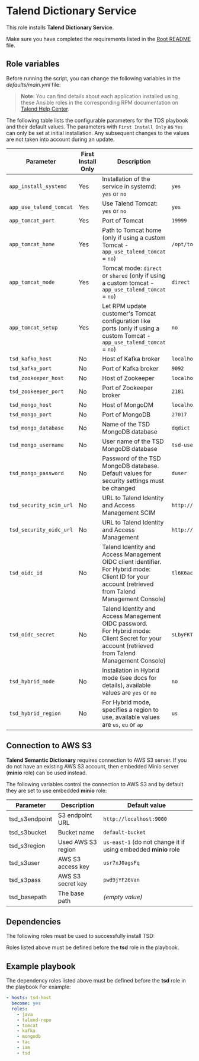 # Talend Dictionary Service

This role installs **Talend Dictionary Service**.

Make sure you have completed the requirements listed in the [Root README](../../../README.md) file.

## Role variables

Before running the script, you can change the following variables in the *defaults/main.yml* file:

> **Note**: You can find details about each application installed using these Ansible roles in the corresponding RPM documentation on [Talend Help Center](https://help.talend.com/search/all?query=rpm&content-lang=en-US).

The following table lists the configurable parameters for the TDS playbook and their default values.
The parameters with `First Install Only` as `Yes` can only be set at initial installation. Any subsequent changes to the values are not taken into account during an update.

| Parameter               | First Install Only | Description                                                                                                                | Default                      |
| ----------------------- | ------------------ | -------------------------------------------------------------------------------------------------------------------------- | ---------------------------- |
| `app_install_systemd`   | Yes                | Installation of the service in systemd: `yes` or `no`                                                                      | `yes`                        |
| `app_use_talend_tomcat` | Yes                | Use Talend Tomcat: `yes` or `no`                                                                                           | `yes`                        |
| `app_tomcat_port`       | Yes                | Port of Tomcat                                                                                                             | `19999`                      |
| `app_tomcat_home`       | Yes                | Path to Tomcat home (only if using a custom Tomcat - `app_use_talend_tomcat` = `no`)                                       | `/opt/tomcat`                |
| `app_tomcat_mode`       | Yes                | Tomcat mode: `direct` or `shared` (only if using a custom tomcat - `app_use_talend_tomcat` = `no`)                         | `direct`                     |
| `app_tomcat_setup`      | Yes                | Let RPM update customer's Tomcat configuration like ports (only if using a custom Tomcat - `app_use_talend_tomcat` = `no`) | `no`                         |
| `tsd_kafka_host`        | No                 | Host of Kafka broker                                                                                                       | `localhost`                  |
| `tsd_kafka_port`        | No                 | Port of Kafka broker                                                                                                       | `9092`                       |
| `tsd_zookeeper_host`    | No                 | Host of Zookeeper                                                                                                          | `localhost`                  |
| `tsd_zookeeper_port`    | No                 | Port of Zookeeper broker                                                                                                   | `2181`                       |
| `tsd_mongo_host`        | No                 | Host of MongoDM                                                                                                            | `localhost`                  |
| `tsd_mongo_port`        | No                 | Port of MongoDB                                                                                                            | `27017`                      |
| `tsd_mongo_database`    | No                 | Name of the TSD MongoDB database                                                                                           | `dqdict`                     |
| `tsd_mongo_username`    | No                 | User name of the TSD MongoDB database                                                                                      | `tsd-user`                   |
| `tsd_mongo_password`    | No                 | Password of the TSD MongoDB database. Default values for security settings must be changed                                 | `duser`                      |
| `tsd_security_scim_url` | No                 | URL to Talend Identity and Access Management SCIM                                                                          | `http://localhost:9080/scim` |
| `tsd_security_oidc_url` | No                 | URL to Talend Identity and Access Management                                                                               | `http://localhost:9080/oidc` |
| `tsd_oidc_id`           | No                 | Talend Identity and Access Management OIDC client identifier.<br>For Hybrid mode: Client ID for your account (retrieved from Talend Management Console) | `tl6K6ac7tSE-LQ`             |
| `tsd_oidc_secret`       | No                 | Talend Identity and Access Management OIDC password.<br>For Hybrid mode: Client Secret for your account (retrieved from Talend Management Console)     | `sLbyFKTzM8F0dTL10mHd3A`     |
| `tsd_hybrid_mode`       | No                 | Installation in Hybrid mode (see docs for details), available values are `yes` or `no`                                     | `no`                         |
| `tsd_hybrid_region`     | No                 | For Hybrid mode, specifies a region to use, available values are `us`, `eu` or `ap`                                        | `us`                         |

## Connection to AWS S3

**Talend Semantic Dictionary** requires connection to AWS S3 server. If you do not have an existing AWS S3 account, then embedded Minio server (**minio** role) can be used instead.

The following variables control the connection to AWS S3 and by default they are set to use embedded **minio** role:

| Parameter      | Description        | Default value                                                    |
|----------------|--------------------|------------------------------------------------------------------|
| tsd_s3endpoint | S3 endpoint URL    | `http://localhost:9000`                                          |
| tsd_s3bucket   | Bucket name        | `default-bucket`                                                 |
| tsd_s3region   | Used AWS S3 region | `us-east-1` (do not change it if using embedded **minio** role   |
| tsd_s3user     | AWS S3 access key  | `usr7xJ0agsFq`                                                   |
| tsd_s3pass     | AWS S3 secret key  | `pwd9jYF26Van`                                                   |
| tsd_basepath   | The base path      | *(empty value)*                                                  |

## Dependencies

The following roles must be used to successfully install TSD:

Roles listed above must be defined before the **tsd** role in the playbook.

## Example playbook

The dependency roles listed above must be defined before the **tsd** role in the playbook For example:

```yaml
- hosts: tsd-host
  become: yes
  roles:
    - java
    - talend-repo
    - tomcat
    - kafka
    - mongodb
    - tac
    - iam
    - tsd
```
